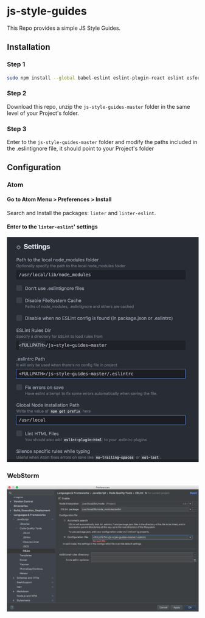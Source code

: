 # js-style-guides
This Repo provides a simple JS Style Guides.

## Installation

### Step 1
```bash
sudo npm install --global babel-eslint eslint-plugin-react eslint esformatter esformatter-add-trailing-commas esformatter-quote-props esformatter-semicolons esformatter-spaced-lined-comment
```

### Step 2
Download this repo, unzip the `js-style-guides-master` folder in the same level of your Project's folder.

### Step 3
Enter to the `js-style-guides-master` folder and modify the paths included in the .eslintignore file, it should point to your Project's folder

## Configuration

### Atom

#### Go to Atom Menu > Preferences > Install
Search and Install the packages: `linter` and `linter-eslint`.

#### Enter to the `linter-eslint`' settings

<img src="https://github.com/StevenPerez/images/blob/master/atom-lint-settings.png?raw=true"></img>

### WebStorm

<img src="https://github.com/StevenPerez/images/blob/master/webstorm-eslint-settings.png?raw=true"></img>
